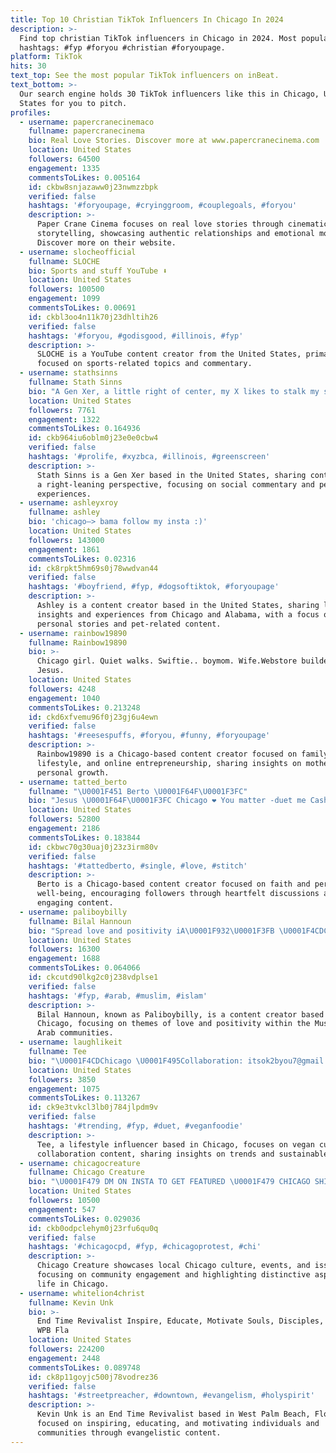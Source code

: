 ```yaml
---
title: Top 10 Christian TikTok Influencers In Chicago In 2024
description: >-
  Find top christian TikTok influencers in Chicago in 2024. Most popular
  hashtags: #fyp #foryou #christian #foryoupage.
platform: TikTok
hits: 30
text_top: See the most popular TikTok influencers on inBeat.
text_bottom: >-
  Our search engine holds 30 TikTok influencers like this in Chicago, United
  States for you to pitch.
profiles:
  - username: papercranecinemaco
    fullname: papercranecinema
    bio: Real Love Stories. Discover more at www.papercranecinema.com
    location: United States
    followers: 64500
    engagement: 1335
    commentsToLikes: 0.005164
    id: ckbw8snjazaww0j23nwmzzbpk
    verified: false
    hashtags: '#foryoupage, #cryinggroom, #couplegoals, #foryou'
    description: >-
      Paper Crane Cinema focuses on real love stories through cinematic
      storytelling, showcasing authentic relationships and emotional moments.
      Discover more on their website.
  - username: slocheofficial
    fullname: SLOCHE
    bio: Sports and stuff YouTube ⬇️
    location: United States
    followers: 100500
    engagement: 1099
    commentsToLikes: 0.00691
    id: ckbl3oo4n11k70j23dhltih26
    verified: false
    hashtags: '#foryou, #godisgood, #illinois, #fyp'
    description: >-
      SLOCHE is a YouTube content creator from the United States, primarily
      focused on sports-related topics and commentary.
  - username: stathsinns
    fullname: Stath Sinns
    bio: "A Gen Xer, a little right of center, my X likes to stalk my social media. \U0001F606"
    location: United States
    followers: 7761
    engagement: 1322
    commentsToLikes: 0.164936
    id: ckb964iu6oblm0j23e0e0cbw4
    verified: false
    hashtags: '#prolife, #xyzbca, #illinois, #greenscreen'
    description: >-
      Stath Sinns is a Gen Xer based in the United States, sharing content with
      a right-leaning perspective, focusing on social commentary and personal
      experiences.
  - username: ashleyxroy
    fullname: ashley
    bio: 'chicago—> bama follow my insta :)'
    location: United States
    followers: 143000
    engagement: 1861
    commentsToLikes: 0.02316
    id: ck8rpkt5hm69s0j78wwdvan44
    verified: false
    hashtags: '#boyfriend, #fyp, #dogsoftiktok, #foryoupage'
    description: >-
      Ashley is a content creator based in the United States, sharing lifestyle
      insights and experiences from Chicago and Alabama, with a focus on
      personal stories and pet-related content.
  - username: rainbow19890
    fullname: Rainbow19890
    bio: >-
      Chicago girl. Quiet walks. Swiftie.. boymom. Wife.Webstore builder❤️s
      Jesus.
    location: United States
    followers: 4248
    engagement: 1040
    commentsToLikes: 0.213248
    id: ckd6xfvemu96f0j23gj6u4ewn
    verified: false
    hashtags: '#reesespuffs, #foryou, #funny, #foryoupage'
    description: >-
      Rainbow19890 is a Chicago-based content creator focused on family life,
      lifestyle, and online entrepreneurship, sharing insights on motherhood and
      personal growth.
  - username: tatted_berto
    fullname: "\U0001F451 Berto \U0001F64F\U0001F3FC"
    bio: "Jesus \U0001F64F\U0001F3FC Chicago ❤️ You matter -duet me Cash app: $TattedBerto #talkswithberto"
    location: United States
    followers: 52800
    engagement: 2186
    commentsToLikes: 0.183844
    id: ckbwc70g30uaj0j23z3irm80v
    verified: false
    hashtags: '#tattedberto, #single, #love, #stitch'
    description: >-
      Berto is a Chicago-based content creator focused on faith and personal
      well-being, encouraging followers through heartfelt discussions and
      engaging content.
  - username: paliboybilly
    fullname: Bilal Hannoun
    bio: "Spread love and positivity iA\U0001F932\U0001F3FB \U0001F4CDChicago\U0001F4CD"
    location: United States
    followers: 16300
    engagement: 1688
    commentsToLikes: 0.064066
    id: ckcutd90lkg2c0j238vdplse1
    verified: false
    hashtags: '#fyp, #arab, #muslim, #islam'
    description: >-
      Bilal Hannoun, known as Paliboybilly, is a content creator based in
      Chicago, focusing on themes of love and positivity within the Muslim and
      Arab communities.
  - username: laughlikeit
    fullname: Tee
    bio: "\U0001F4CDChicago \U0001F495Collaboration: itsok2byou7@gmail.com\U0001F495"
    location: United States
    followers: 3850
    engagement: 1075
    commentsToLikes: 0.113267
    id: ck9e3tvkcl3lb0j784jlpdm9v
    verified: false
    hashtags: '#trending, #fyp, #duet, #veganfoodie'
    description: >-
      Tee, a lifestyle influencer based in Chicago, focuses on vegan cuisine and
      collaboration content, sharing insights on trends and sustainable living.
  - username: chicagocreature
    fullname: Chicago Creature
    bio: "\U0001F479 DM ON INSTA TO GET FEATURED \U0001F479 CHICAGO SHIT ONLY"
    location: United States
    followers: 10500
    engagement: 547
    commentsToLikes: 0.029036
    id: ckb0odpclehym0j23rfu6qu0q
    verified: false
    hashtags: '#chicagocpd, #fyp, #chicagoprotest, #chi'
    description: >-
      Chicago Creature showcases local Chicago culture, events, and issues,
      focusing on community engagement and highlighting distinctive aspects of
      life in Chicago.
  - username: whitelion4christ
    fullname: Kevin Unk
    bio: >-
      End Time Revivalist Inspire, Educate, Motivate Souls, Disciples, Nations
      WPB Fla
    location: United States
    followers: 224200
    engagement: 2448
    commentsToLikes: 0.089748
    id: ck8p11goyjc500j78vodrez36
    verified: false
    hashtags: '#streetpreacher, #downtown, #evangelism, #holyspirit'
    description: >-
      Kevin Unk is an End Time Revivalist based in West Palm Beach, Florida,
      focused on inspiring, educating, and motivating individuals and
      communities through evangelistic content.
---
```


